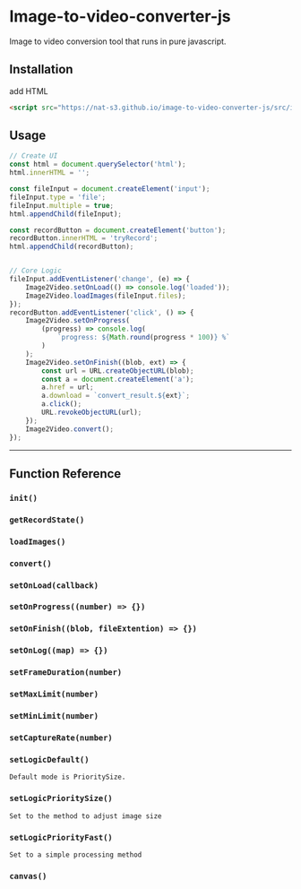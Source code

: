# Image-to-video-converter-js
Image to video conversion tool that runs in pure javascript.

## Installation
add HTML
```html
<script src="https://nat-s3.github.io/image-to-video-converter-js/src/image2video-converter.min.js" type="text/javascript"></script>
```

## Usage
```js
// Create UI
const html = document.querySelector('html');
html.innerHTML = '';

const fileInput = document.createElement('input');
fileInput.type = 'file';
fileInput.multiple = true;
html.appendChild(fileInput);

const recordButton = document.createElement('button');
recordButton.innerHTML = 'tryRecord';
html.appendChild(recordButton);


// Core Logic
fileInput.addEventListener('change', (e) => {
    Image2Video.setOnLoad(() => console.log('loaded'));
    Image2Video.loadImages(fileInput.files);
});
recordButton.addEventListener('click', () => {
    Image2Video.setOnProgress(
        (progress) => console.log(
            `progress: ${Math.round(progress * 100)} %`
        )
    );
    Image2Video.setOnFinish((blob, ext) => {
        const url = URL.createObjectURL(blob);
        const a = document.createElement('a');
        a.href = url;
        a.download = `convert_result.${ext}`;
        a.click();
        URL.revokeObjectURL(url);
    });
    Image2Video.convert();
});
```

----

## Function Reference

### `init()`
### `getRecordState()`
### `loadImages()`
### `convert()`
### `setOnLoad(callback)`
### `setOnProgress((number) => {})`
### `setOnFinish((blob, fileExtention) => {})`
### `setOnLog((map) => {})`
### `setFrameDuration(number)`
### `setMaxLimit(number)`
### `setMinLimit(number)`
### `setCaptureRate(number)`
### `setLogicDefault()`
    Default mode is PrioritySize.

### `setLogicPrioritySize()`
    Set to the method to adjust image size

### `setLogicPriorityFast()`
    Set to a simple processing method

### `canvas()`
